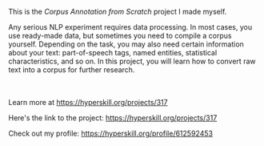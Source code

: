 This is the *Corpus Annotation from Scratch* project I made myself.


<p>Any serious NLP experiment requires data processing. In most cases, you use ready-made data, but sometimes you need to compile a corpus yourself. Depending on the task, you may also need certain information about your text: part-of-speech tags, named entities, statistical characteristics, and so on. In this project, you will learn how to convert raw text into a corpus for further research.</p><br/><br/>Learn more at <a href="https://hyperskill.org/projects/317?utm_source=ide&utm_medium=ide&utm_campaign=ide&utm_content=project-card">https://hyperskill.org/projects/317</a>

Here's the link to the project: https://hyperskill.org/projects/317

Check out my profile: https://hyperskill.org/profile/612592453